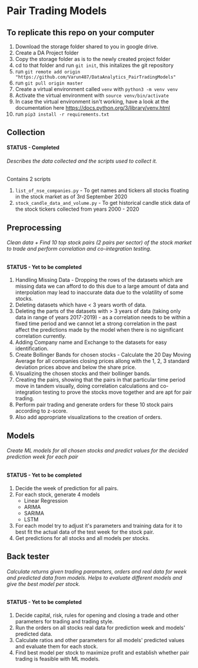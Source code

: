 # Pair Trading Models

## To replicate this repo on your computer

1. Download the storage folder shared to you in google drive.
2. Create a DA Project folder
3. Copy the storage folder as is to the newly created project folder
3. cd to that folder and run `git init`, this initalizes the git repository
4. run `git remote add origin "https://github.com/Varun487/DataAnalytics_PairTradingModels"`
5. run `git pull origin master`
6. Create a virtual environment called `venv` with `python3 -m venv venv`
7. Activate the virtual environment with `source venv/bin/activate`
8. In case the virtual environment isn't working, have a look at the documentation here https://docs.python.org/3/library/venv.html
9. run `pip3 install -r requirements.txt`

## Collection

#### STATUS - Completed

###### Describes the data collected and the scripts used to collect it.

Contains 2 scripts
1. `list_of_nse_companies.py` - To get names and tickers all stocks floating in the stock market as of 3rd September 2020
2. `stock_candle_data_and_volume.py` - To get historical candle stick data of the stock tickers collected from years 2000 - 2020

## Preprocessing

###### Clean data + Find 10 top stock pairs (2 pairs per sector) of the stock market to trade and perform correlation and co-integration testing.

#### STATUS - Yet to be completed

1. Handling Missing Data - Dropping the rows of the datasets which are missing data we can afford to do this due to a large amount of data and interpolation may lead to inaccurate data due to the volatility of some stocks.
2. Deleting datasets which have < 3 years worth of data.
3. Deleting the parts of the datasets with > 3 years of data (taking only data in range of years 2017-2019) - as a correlation needs to be within a fixed time period and we cannot let a strong correlation in the past affect the predictions made by the model when there is no significant correlation currently.
4. Adding Company name and Exchange to the datasets for easy identification.
5. Create Bollinger Bands for chosen stocks - Calculate the 20 Day Moving Average for all companies closing prices allong with the 1, 2, 3 standard deviation prices above and below the share price.
6. Visualizing the chosen stocks and their bollinger bands.
7. Creating the pairs, showing that the pairs in that particular time period move in tandem visually, doing correlation calculations and co-integration testing to prove the stocks move together and are apt for pair trading.
8. Perform pair trading and generate orders for these 10 stock pairs according to z-score.
9. Also add appropriate visualizations to the creation of orders.

## Models

###### Create ML models for all chosen stocks and predict values for the decided prediction week for each pair

#### STATUS - Yet to be completed

1. Decide the week of prediction for all pairs.
2. For each stock, generate 4 models
    * Linear Regression
    * ARIMA
    * SARIMA
    * LSTM
3. For each model try to adjust it's parameters and training data for it to best fit the actual data of the test week for the stock pair.
4. Get predictions for all stocks and all models per stocks.

## Back tester

###### Calculate returns given trading parameters, orders and real data for week and predicted data from models. Helps to evaluate different models and give the best model per stock.

#### STATUS - Yet to be completed

1. Decide capital, risk, rules for opening and closing a trade and other parameters for trading and trading style.
2. Run the orders on all stocks real data for prediction week and models' predicted data.
3. Calculate ratios and other parameters for all models' predicted values and evaluate them for each stock.
4. Find best model per stock to maximize profit and establish whether pair trading is feasible with ML models.

